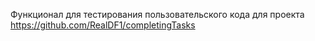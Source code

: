 Функционал для тестирования пользовательского кода для проекта
https://github.com/RealDF1/completingTasks
